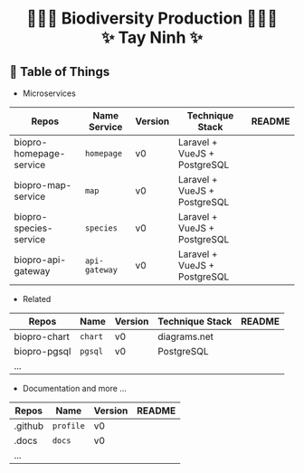 # <p align="center">:tada::tada::tada: Biodiversity Production :tada::tada::tada: <br> ✨ Tay Ninh ✨ </p>

## :newspaper: Table of Things

+ Microservices

Repos | Name Service | Version | Technique Stack | README
-----|-----|-----|-----|-----
biopro-homepage-service | `homepage` | v0 | Laravel + VueJS + PostgreSQL | 
biopro-map-service | `map` | v0 | Laravel + VueJS + PostgreSQL | 
biopro-species-service | `species` | v0 | Laravel + VueJS + PostgreSQL | 
biopro-api-gateway  | `api-gateway` | v0 | Laravel + VueJS + PostgreSQL | 

+ Related

Repos | Name | Version | Technique Stack | README
-----|-----|-----|-----|-----
biopro-chart | `chart` | v0 | diagrams.net |
biopro-pgsql | `pgsql` | v0 | PostgreSQL |
... | | | | 

+ Documentation and more ...

Repos | Name | Version | README
-----|-----|-----|-----
.github | `profile` | v0 | 
.docs | `docs` | v0 |  
... | | | | 
